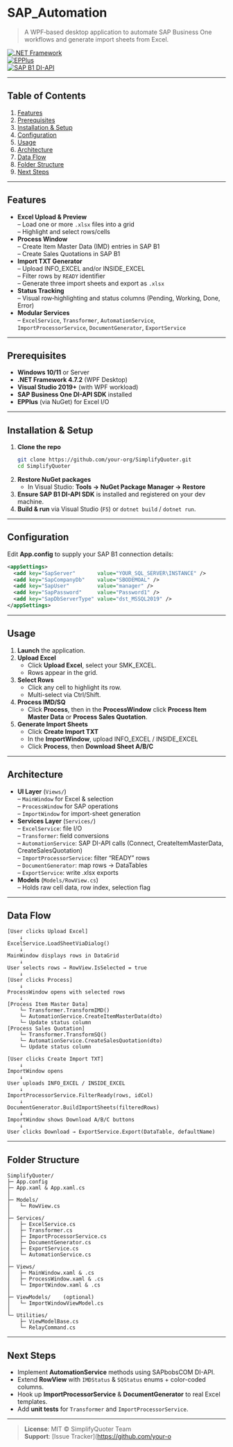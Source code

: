 # SAP_Automation

> A WPF‐based desktop application to automate SAP Business One workflows and generate import sheets from Excel.

[![.NET Framework](https://img.shields.io/badge/.NET-4.7.2+-blue.svg)](https://dotnet.microsoft.com/)  
[![EPPlus](https://img.shields.io/badge/EPPlus-6.x-green.svg)](https://github.com/EPPlusSoftware/EPPlus)  
[![SAP B1 DI-API](https://img.shields.io/badge/SAP%20B1-DI--API-orange.svg)](https://help.sap.com/viewer/p/SAP_BUSINESS_ONE_DI_API)

---

## Table of Contents

1. [Features](#features)  
2. [Prerequisites](#prerequisites)  
3. [Installation & Setup](#installation--setup)  
4. [Configuration](#configuration)  
5. [Usage](#usage)  
6. [Architecture](#architecture)  
7. [Data Flow](#data-flow)  
8. [Folder Structure](#folder-structure)  
9. [Next Steps](#next-steps)  

---

## Features

- **Excel Upload & Preview**  
  – Load one or more `.xlsx` files into a grid  
  – Highlight and select rows/cells  
- **Process Window**  
  – Create Item Master Data (IMD) entries in SAP B1  
  – Create Sales Quotations in SAP B1  
- **Import TXT Generator**  
  – Upload INFO_EXCEL and/or INSIDE_EXCEL  
  – Filter rows by `READY` identifier  
  – Generate three import sheets and export as `.xlsx`  
- **Status Tracking**  
  – Visual row‐highlighting and status columns (Pending, Working, Done, Error)  
- **Modular Services**  
  – `ExcelService`, `Transformer`, `AutomationService`, `ImportProcessorService`, `DocumentGenerator`, `ExportService`

---

## Prerequisites

- **Windows 10/11** or Server  
- **.NET Framework 4.7.2** (WPF Desktop)  
- **Visual Studio 2019+** (with WPF workload)  
- **SAP Business One DI-API SDK** installed  
- **EPPlus** (via NuGet) for Excel I/O  

---

## Installation & Setup

1. **Clone the repo**  
   ```bash
   git clone https://github.com/your-org/SimplifyQuoter.git
   cd SimplifyQuoter
   ```
2. **Restore NuGet packages**  
   - In Visual Studio: **Tools → NuGet Package Manager → Restore**  
3. **Ensure SAP B1 DI-API SDK** is installed and registered on your dev machine.  
4. **Build & run** via Visual Studio (`F5`) or `dotnet build` / `dotnet run`.

---

## Configuration

Edit **App.config** to supply your SAP B1 connection details:

```xml
<appSettings>
  <add key="SapServer"       value="YOUR_SQL_SERVER\INSTANCE" />
  <add key="SapCompanyDb"    value="SBODEMOAL" />
  <add key="SapUser"         value="manager" />
  <add key="SapPassword"     value="Password1" />
  <add key="SapDbServerType" value="dst_MSSQL2019" />
</appSettings>
```

---

## Usage

1. **Launch** the application.  
2. **Upload Excel**  
   - Click **Upload Excel**, select your SMK_EXCEL.  
   - Rows appear in the grid.  
3. **Select Rows**  
   - Click any cell to highlight its row.  
   - Multi-select via Ctrl/Shift.  
4. **Process IMD/SQ**  
   - Click **Process**, then in the **ProcessWindow** click **Process Item Master Data** or **Process Sales Quotation**.  
5. **Generate Import Sheets**  
   - Click **Create Import TXT**  
   - In the **ImportWindow**, upload INFO_EXCEL / INSIDE_EXCEL  
   - Click **Process**, then **Download Sheet A/B/C**  

---

## Architecture


- **UI Layer** (`Views/`)  
  – `MainWindow` for Excel & selection  
  – `ProcessWindow` for SAP operations  
  – `ImportWindow` for import-sheet generation  
- **Services Layer** (`Services/`)  
  – `ExcelService`: file I/O  
  – `Transformer`: field conversions  
  – `AutomationService`: SAP DI-API calls (Connect, CreateItemMasterData, CreateSalesQuotation)  
  – `ImportProcessorService`: filter “READY” rows  
  – `DocumentGenerator`: map rows → DataTables  
  – `ExportService`: write .xlsx exports  
- **Models** (`Models/RowView.cs`)  
  – Holds raw cell data, row index, selection flag  

---

## Data Flow

```text
[User clicks Upload Excel]
    ↓
ExcelService.LoadSheetViaDialog()
    ↓
MainWindow displays rows in DataGrid
    ↓
User selects rows → RowView.IsSelected = true
    ↓
[User clicks Process]
    ↓
ProcessWindow opens with selected rows
    ↓
[Process Item Master Data]
    └─ Transformer.TransformIMD()
    └─ AutomationService.CreateItemMasterData(dto)
    └─ Update status column
[Process Sales Quotation]
    └─ Transformer.TransformSQ()
    └─ AutomationService.CreateSalesQuotation(dto)
    └─ Update status column

[User clicks Create Import TXT]
    ↓
ImportWindow opens
    ↓
User uploads INFO_EXCEL / INSIDE_EXCEL
    ↓
ImportProcessorService.FilterReady(rows, idCol)
    ↓
DocumentGenerator.BuildImportSheets(filteredRows)
    ↓
ImportWindow shows Download A/B/C buttons
    ↓
User clicks Download → ExportService.Export(DataTable, defaultName)
```

---

## Folder Structure

```
SimplifyQuoter/
├─ App.config
├─ App.xaml & App.xaml.cs
│
├─ Models/
│   └─ RowView.cs
│
├─ Services/
│   ├─ ExcelService.cs
│   ├─ Transformer.cs
│   ├─ ImportProcessorService.cs
│   ├─ DocumentGenerator.cs
│   ├─ ExportService.cs
│   └─ AutomationService.cs
│
├─ Views/
│   ├─ MainWindow.xaml & .cs
│   ├─ ProcessWindow.xaml & .cs
│   └─ ImportWindow.xaml & .cs
│
├─ ViewModels/    (optional)
│   └─ ImportWindowViewModel.cs
│
└─ Utilities/
    ├─ ViewModelBase.cs
    └─ RelayCommand.cs
```

---

## Next Steps

- Implement **AutomationService** methods using SAPbobsCOM DI-API.  
- Extend **RowView** with `IMDStatus` & `SQStatus` enums + color-coded columns.  
- Hook up **ImportProcessorService** & **DocumentGenerator** to real Excel templates.  
- Add **unit tests** for `Transformer` and `ImportProcessorService`.  

---

> **License**: MIT © SimplifyQuoter Team  
> **Support**: [Issue Tracker](https://github.com/your-o
